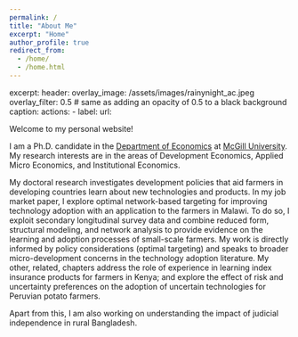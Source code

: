```yaml
---
permalink: /
title: "About Me"
excerpt: "Home"
author_profile: true
redirect_from: 
  - /home/
  - /home.html
---
```


excerpt: 
header:
  overlay_image: /assets/images/rainynight_ac.jpeg
  overlay_filter: 0.5 # same as adding an opacity of 0.5 to a black background
  caption: 
  actions:
    - label: 
      url:

Welcome to my personal website!

I am a Ph.D. candidate in the [Department of Economics](https://www.mcgill.ca/economics/) at [McGill University](https://www.mcgill.ca/). My research interests are in the areas of Development Economics, Applied Micro Economics, and Institutional Economics.

My doctoral research investigates development policies that aid farmers in developing countries learn about new technologies and products. In my job market paper, I explore optimal network-based targeting for improving technology adoption with an application to the farmers in Malawi. To do so, I exploit secondary longitudinal survey data and combine reduced form, structural modeling, and network analysis to provide evidence on the learning and adoption processes of small-scale farmers. My work is directly informed by policy considerations (optimal targeting) and speaks to broader micro-development concerns in the technology adoption literature. My other, related, chapters address the role of experience in learning index insurance products for farmers in Kenya; and explore the effect of risk and uncertainty preferences on the adoption of uncertain technologies for Peruvian potato farmers. 

Apart from this, I am also working on understanding the impact of judicial independence in rural Bangladesh.
